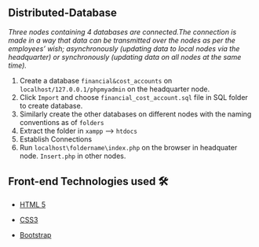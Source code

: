 ## Distributed-Database 

*Three nodes containing 4 databases are connected.The connection is made in a way that data can be transmitted over the nodes as per the employees’ wish; asynchronously (updating data to local nodes via the headquarter) or synchronously (updating data on all nodes at the same time).*

1. Create a database `financial&cost_accounts` on `localhost/127.0.0.1/phpmyadmin` on the headquarter node.
2. Click `Import` and choose `financial_cost_account.sql` file in SQL folder to create database.
3. Similarly create the other databases on different nodes with the naming conventions as of `folders`
4. Extract the folder in `xampp` --> `htdocs`
5. Establish Connections
6. Run `localhost\foldername\index.php` on the browser in headquater node. `Insert.php` in other nodes.


## Front-end Technologies used 🛠️

- [HTML 5](https://www.w3schools.com/html/)

- [CSS3](https://www.w3schools.com/css/default.asp) 

- [Bootstrap](https://getbootstrap.com/docs/4.4/getting-started/introduction/) 
